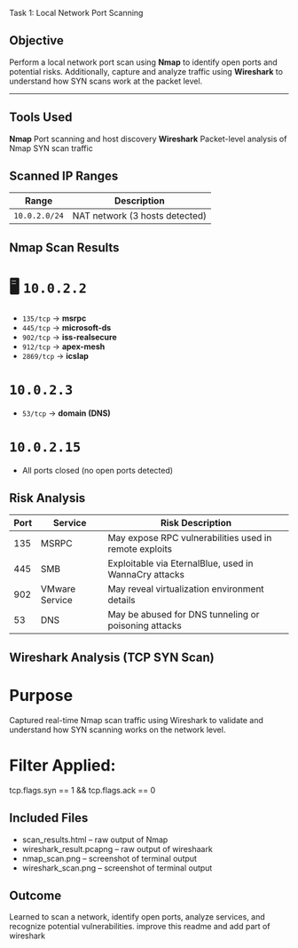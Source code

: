  Task 1: Local Network Port Scanning

## Objective
Perform a local network port scan using **Nmap** to identify open ports and potential risks. Additionally, capture and analyze traffic using **Wireshark** to understand how SYN scans work at the packet level.

---

## Tools Used


**Nmap** Port scanning and host discovery
**Wireshark** Packet-level analysis of Nmap SYN scan traffic

## Scanned IP Ranges

| Range              | Description                             |
|--------------------|-----------------------------------------|
| `10.0.2.0/24`      | NAT network (3 hosts detected)          |


## Nmap Scan Results

# 🖥️ `10.0.2.2`
- `135/tcp` → **msrpc**
- `445/tcp` → **microsoft-ds**
- `902/tcp` → **iss-realsecure**
- `912/tcp` → **apex-mesh**
- `2869/tcp` → **icslap**

# `10.0.2.3`
- `53/tcp` → **domain (DNS)**

# `10.0.2.15`
- All ports closed (no open ports detected)

## Risk Analysis

| Port | Service       | Risk Description                                       |
|------|---------------|--------------------------------------------------------|
| 135  | MSRPC         | May expose RPC vulnerabilities used in remote exploits |
| 445  | SMB           | Exploitable via EternalBlue, used in WannaCry attacks  |
| 902  | VMware Service| May reveal virtualization environment details          |
| 53   | DNS           | May be abused for DNS tunneling or poisoning attacks   |


## Wireshark Analysis (TCP SYN Scan)

# Purpose
Captured real-time Nmap scan traffic using Wireshark to validate and understand how SYN scanning works on the network level.

# Filter Applied:
tcp.flags.syn == 1 && tcp.flags.ack == 0

## Included Files
- scan_results.html – raw output of Nmap
- wireshark_result.pcapng – raw output of wireshaark
- nmap_scan.png – screenshot of terminal output
- wireshark_scan.png – screenshot of terminal output

## Outcome
Learned to scan a network, identify open ports, analyze services, and recognize potential vulnerabilities.  improve this readme and add part of wireshark
